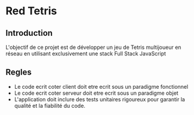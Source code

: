 # Red Tetris

## Introduction

L'objectif de ce projet est de développer un jeu de Tetris multijoueur en réseau en utilisant exclusivement une stack Full Stack JavaScript

## Regles

- Le code ecrit coter client doit etre ecrit sous un paradigme fonctionnel
- Le code ecrit coter serveur doit etre ecrit sous un paradigme objet
- L'application doit inclure des tests unitaires rigoureux pour garantir la qualité et la fiabilité du code.
